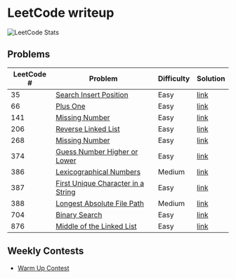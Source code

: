 # LeetCode writeup

![LeetCode Stats](https://leetcard.jacoblin.cool/Offliner?theme=light&ext=activity)

## Problems
| LeetCode # | Problem                                                                                                                            | Difficulty | Solution                                                                                            |
| ---------- | ---------------------------------------------------------------------------------------------------------------------------------- | ---------- | --------------------------------------------------------------------------------------------------- |
| 35         | <a href="https://leetcode.com/problems/search-insert-position/" target="_blank">Search Insert Position</a>                         | Easy       | [link](./problems/35_search_insert_position/35_search_insert_position.md)                           |
| 66         | <a href="https://leetcode.com/problems/plus-one/" target="_blank">Plus One</a>                                                     | Easy       | [link](./problems/66_plus_one/66_plus_one.md)                                                       |
| 141        | <a href="https://leetcode.com/problems/missing-number/" target="_blank">Missing Number</a>                                         | Easy       | [link](./problems/141_linked_list_cycle/141_linked_list_cycle.md)                                   |
| 206        | <a href="https://leetcode.com/problems/reverse-linked-list/" target="_blank">Reverse Linked List</a>                               | Easy       | [link](./problems/206_reverse_linked_list/206_reverse_linked_list.md)                               |
| 268        | <a href="https://leetcode.com/problems/missing-number/" target="_blank">Missing Number</a>                                         | Easy       | [link](./problems/268_missing_number/268_missing_number.md)                                         |
| 374        | <a href="https://leetcode.com/problems/guess-number-higher-or-lower/" target="_blank">Guess Number Higher or Lower</a>             | Easy       | [link](./problems/374_guess_number_higher_or_lower/374_guess_number_higher_or_lower.md)             |
| 386        | <a href="https://leetcode.com/problems/lexicographical-numbers/" target="_blank">Lexicographical Numbers</a>                       | Medium     | [link](./problems/386_lexicographical_numbers/386_lexicographical_numbers.md)                       |
| 387        | <a href="https://leetcode.com/problems/first-unique-character-in-a-string/" target="_blank">First Unique Character in a String</a> | Easy       | [link](./problems/387_first_unique_character_in_a_string/387_first_unique_character_in_a_string.md) |
| 388        | <a href="https://leetcode.com/problems/longest-absolute-file-path/" target="_blank">Longest Absolute File Path</a>                 | Medium     | [link](./problems/388_longest_absolute_file_path/388_longest_absolute_file_path.md)                 |
| 704        | <a href="https://leetcode.com/problems/binary-search/" target="_blank">Binary Search</a>                                           | Easy       | [link](./problems/704_binary_search/binary_search.md)                                               |
| 876        | <a href="https://leetcode.com/problems/middle-of-the-linked-list/" target="_blank">Middle of the Linked List<br></a>               | Easy       | [link](./problems/876_middle_of_the_linked_list/876_middle_of_the_linked_list.md)                   |

## Weekly Contests
* [Warm Up Contest](./contests/1_warm_up_contest/1_warm_up_contest.md)